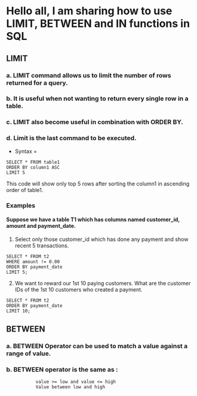 # Hello all, I am sharing how to use LIMIT, BETWEEN and IN functions in SQL  

## LIMIT  
### a. LIMIT command allows us to limit the number of rows returned for a query.  
### b. It is useful when not wanting to return every single row in a table. 
### c. LIMIT also become useful in combination with ORDER BY.  
### d. Limit is the last command to be executed.  

* Syntax =  
```
SELECT * FROM table1
ORDER BY column1 ASC
LIMIT 5
```  
This code will show only top 5 rows after sorting the column1 in ascending order of table1.  

### Examples  

#### Suppose we have a table T1 which has columns named customer_id, amount and payment_date. 

1. Select only those customer_id which has done any payment and show recent 5 transactions.
```
SELECT * FROM t2
WHERE amount != 0.00
ORDER BY payment_date
LIMIT 5;
```  

2. We want to reward our 1st 10 paying customers. What are the customer IDs of the 1st 10 customers who created a payment.   
```
SELECT * FROM t2
ORDER BY payment_date
LIMIT 10;
```  

## BETWEEN  
### a. BETWEEN Operator can be used to match a value against a range of value.  
### b. BETWEEN operator is the same as :
               value >= low and value <= high  
               Value between low and high
